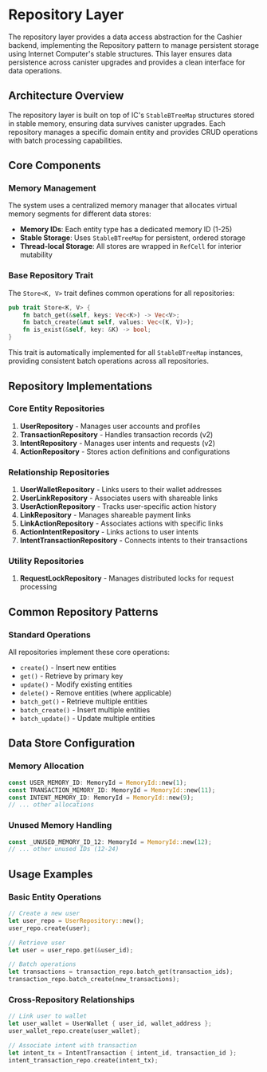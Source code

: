 # Repository Layer

The repository layer provides a data access abstraction for the Cashier backend, implementing the Repository pattern to manage persistent storage using Internet Computer's stable structures. This layer ensures data persistence across canister upgrades and provides a clean interface for data operations.

## Architecture Overview

The repository layer is built on top of IC's `StableBTreeMap` structures stored in stable memory, ensuring data survives canister upgrades. Each repository manages a specific domain entity and provides CRUD operations with batch processing capabilities.

## Core Components

### Memory Management

The system uses a centralized memory manager that allocates virtual memory segments for different data stores:

-   **Memory IDs**: Each entity type has a dedicated memory ID (1-25)
-   **Stable Storage**: Uses `StableBTreeMap` for persistent, ordered storage
-   **Thread-local Storage**: All stores are wrapped in `RefCell` for interior mutability

### Base Repository Trait

The `Store<K, V>` trait defines common operations for all repositories:

```rust
pub trait Store<K, V> {
    fn batch_get(&self, keys: Vec<K>) -> Vec<V>;
    fn batch_create(&mut self, values: Vec<(K, V)>);
    fn is_exist(&self, key: &K) -> bool;
}
```

This trait is automatically implemented for all `StableBTreeMap` instances, providing consistent batch operations across all repositories.

## Repository Implementations

### Core Entity Repositories

1. **UserRepository** - Manages user accounts and profiles
2. **TransactionRepository** - Handles transaction records (v2)
3. **IntentRepository** - Manages user intents and requests (v2)
4. **ActionRepository** - Stores action definitions and configurations

### Relationship Repositories

1. **UserWalletRepository** - Links users to their wallet addresses
2. **UserLinkRepository** - Associates users with shareable links
3. **UserActionRepository** - Tracks user-specific action history
4. **LinkRepository** - Manages shareable payment links
5. **LinkActionRepository** - Associates actions with specific links
6. **ActionIntentRepository** - Links actions to user intents
7. **IntentTransactionRepository** - Connects intents to their transactions

### Utility Repositories

1. **RequestLockRepository** - Manages distributed locks for request processing

## Common Repository Patterns

### Standard Operations

All repositories implement these core operations:

-   `create()` - Insert new entities
-   `get()` - Retrieve by primary key
-   `update()` - Modify existing entities
-   `delete()` - Remove entities (where applicable)
-   `batch_get()` - Retrieve multiple entities
-   `batch_create()` - Insert multiple entities
-   `batch_update()` - Update multiple entities

## Data Store Configuration

### Memory Allocation

```rust
const USER_MEMORY_ID: MemoryId = MemoryId::new(1);
const TRANSACTION_MEMORY_ID: MemoryId = MemoryId::new(11);
const INTENT_MEMORY_ID: MemoryId = MemoryId::new(9);
// ... other allocations
```

### Unused Memory Handling

```rust
const _UNUSED_MEMORY_ID_12: MemoryId = MemoryId::new(12);
// ... other unused IDs (12-24)
```

## Usage Examples

### Basic Entity Operations

```rust
// Create a new user
let user_repo = UserRepository::new();
user_repo.create(user);

// Retrieve user
let user = user_repo.get(&user_id);

// Batch operations
let transactions = transaction_repo.batch_get(transaction_ids);
transaction_repo.batch_create(new_transactions);
```

### Cross-Repository Relationships

```rust
// Link user to wallet
let user_wallet = UserWallet { user_id, wallet_address };
user_wallet_repo.create(user_wallet);

// Associate intent with transaction
let intent_tx = IntentTransaction { intent_id, transaction_id };
intent_transaction_repo.create(intent_tx);
```
